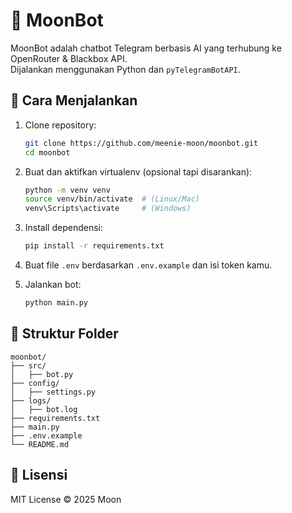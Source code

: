# 🌙 MoonBot

MoonBot adalah chatbot Telegram berbasis AI yang terhubung ke OpenRouter & Blackbox API.  
Dijalankan menggunakan Python dan `pyTelegramBotAPI`.

## 🚀 Cara Menjalankan

1. Clone repository:
   ```bash
   git clone https://github.com/meenie-moon/moonbot.git
   cd moonbot
   ```

2. Buat dan aktifkan virtualenv (opsional tapi disarankan):
   ```bash
   python -m venv venv
   source venv/bin/activate  # (Linux/Mac)
   venv\Scripts\activate     # (Windows)
   ```

3. Install dependensi:
   ```bash
   pip install -r requirements.txt
   ```

4. Buat file `.env` berdasarkan `.env.example` dan isi token kamu.

5. Jalankan bot:
   ```bash
   python main.py
   ```

## 🧩 Struktur Folder

```
moonbot/
├── src/
│   ├── bot.py
├── config/
│   ├── settings.py
├── logs/
│   ├── bot.log
├── requirements.txt
├── main.py
├── .env.example
└── README.md
```

## 📜 Lisensi

MIT License © 2025 Moon
